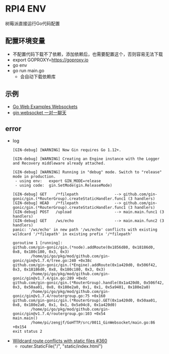 # RPI4 ENV

树莓派直接运行Go代码配置

## 配置环境变量

* 不配置代码下载不了依赖，添加依赖后，也需要配置这个，否则容易无法下载
* export GOPROXY=https://goproxy.io
* go env
* go run main.go
  * 会自动下载依赖库

## 示例

* [Go Web Examples Websockets](https://gowebexamples.com/websockets/)
* [gin websocket 一对一聊天](https://segmentfault.com/a/1190000023581108)

## error

* log
  ```
  [GIN-debug] [WARNING] Now Gin requires Go 1.12+.
  
  [GIN-debug] [WARNING] Creating an Engine instance with the Logger and Recovery middleware already attached.
  
  [GIN-debug] [WARNING] Running in "debug" mode. Switch to "release" mode in production.
   - using env:   export GIN_MODE=release
   - using code:  gin.SetMode(gin.ReleaseMode)
  
  [GIN-debug] GET    /*filepath                --> github.com/gin-gonic/gin.(*RouterGroup).createStaticHandler.func1 (3 handlers)
  [GIN-debug] HEAD   /*filepath                --> github.com/gin-gonic/gin.(*RouterGroup).createStaticHandler.func1 (3 handlers)
  [GIN-debug] POST   /upload                   --> main.main.func1 (3 handlers)
  [GIN-debug] GET    /ws/echo                  --> main.main.func2 (3 handlers)
  panic: '/ws/echo' in new path '/ws/echo' conflicts with existing wildcard '/*filepath' in existing prefix '/*filepath'
  
  goroutine 1 [running]:
  github.com/gin-gonic/gin.(*node).addRoute(0x1856d80, 0x18186d0, 0x8, 0x180c180, 0x3, 0x3)
          /home/pi/go/pkg/mod/github.com/gin-gonic/gin@v1.7.4/tree.go:240 +0x38c
  github.com/gin-gonic/gin.(*Engine).addRoute(0x1a420d0, 0x506f42, 0x3, 0x18186d0, 0x8, 0x180c180, 0x3, 0x3)
          /home/pi/go/pkg/mod/github.com/gin-gonic/gin@v1.7.4/gin.go:289 +0xdc
  github.com/gin-gonic/gin.(*RouterGroup).handle(0x1a420d0, 0x506f42, 0x3, 0x50aa01, 0x8, 0x180e2a0, 0x1, 0x1, 0x5a9401, 0x180e2a0)
          /home/pi/go/pkg/mod/github.com/gin-gonic/gin@v1.7.4/routergroup.go:75 +0x160
  github.com/gin-gonic/gin.(*RouterGroup).GET(0x1a420d0, 0x50aa01, 0x8, 0x180e2a0, 0x1, 0x1, 0x5a94c8, 0x1a420d0)
          /home/pi/go/pkg/mod/github.com/gin-gonic/gin@v1.7.4/routergroup.go:103 +0x54
  main.main()
          /home/pi/zengjf/GoHTTP/src/0011_GinWebsocket/main.go:86 +0x154
  exit status 2
  ```
* [Wildcard route conflicts with static files #360](https://github.com/gin-gonic/gin/issues/360)
  * router.StaticFile("/", "static/index.html")

